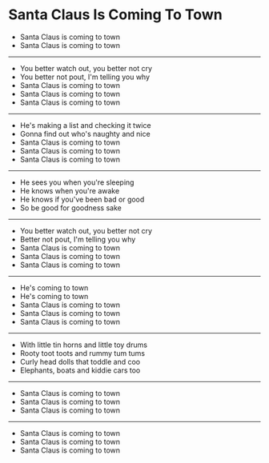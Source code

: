 # Santa Claus Is Coming To Town

- Santa Claus is coming to town
- Santa Claus is coming to town
***
- You better watch out, you better not cry
- You better not pout, I'm telling you why
- Santa Claus is coming to town
- Santa Claus is coming to town
- Santa Claus is coming to town
***
- He's making a list and checking it twice
- Gonna find out who's naughty and nice
- Santa Claus is coming to town
- Santa Claus is coming to town
- Santa Claus is coming to town
***
- He sees you when you're sleeping
- He knows when you're awake
- He knows if you've been bad or good
- So be good for goodness sake
***
- You better watch out, you better not cry
- Better not pout, I'm telling you why
- Santa Claus is coming to town
- Santa Claus is coming to town
- Santa Claus is coming to town
***
- He's coming to town
- He's coming to town
- Santa Claus is coming to town
- Santa Claus is coming to town
- Santa Claus is coming to town
***
- With little tin horns and little toy drums
- Rooty toot toots and rummy tum tums
- Curly head dolls that toddle and coo
- Elephants, boats and kiddie cars too
***
- Santa Claus is coming to town
- Santa Claus is coming to town
- Santa Claus is coming to town
***
- Santa Claus is coming to town
- Santa Claus is coming to town
- Santa Claus is coming to town
